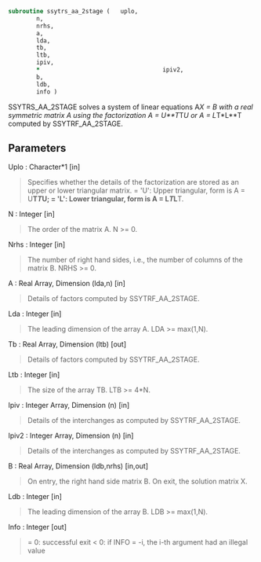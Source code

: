 ```fortran
subroutine ssytrs_aa_2stage	(	uplo,
		n,
		nrhs,
		a,
		lda,
		tb,
		ltb,
		ipiv,
		*                                   ipiv2,
		b,
		ldb,
		info )
```

 SSYTRS_AA_2STAGE solves a system of linear equations A*X = B with a real
 symmetric matrix A using the factorization A = U**T*T*U or
 A = L*T*L**T computed by SSYTRF_AA_2STAGE.

## Parameters
Uplo : Character*1 [in]
> Specifies whether the details of the factorization are stored
> as an upper or lower triangular matrix.
> = 'U':  Upper triangular, form is A = U**T*T*U;
> = 'L':  Lower triangular, form is A = L*T*L**T.

N : Integer [in]
> The order of the matrix A.  N >= 0.

Nrhs : Integer [in]
> The number of right hand sides, i.e., the number of columns
> of the matrix B.  NRHS >= 0.

A : Real Array, Dimension (lda,n) [in]
> Details of factors computed by SSYTRF_AA_2STAGE.

Lda : Integer [in]
> The leading dimension of the array A.  LDA >= max(1,N).

Tb : Real Array, Dimension (ltb) [out]
> Details of factors computed by SSYTRF_AA_2STAGE.

Ltb : Integer [in]
> The size of the array TB. LTB >= 4*N.

Ipiv : Integer Array, Dimension (n) [in]
> Details of the interchanges as computed by
> SSYTRF_AA_2STAGE.

Ipiv2 : Integer Array, Dimension (n) [in]
> Details of the interchanges as computed by
> SSYTRF_AA_2STAGE.

B : Real Array, Dimension (ldb,nrhs) [in,out]
> On entry, the right hand side matrix B.
> On exit, the solution matrix X.

Ldb : Integer [in]
> The leading dimension of the array B.  LDB >= max(1,N).

Info : Integer [out]
> = 0:  successful exit
> < 0:  if INFO = -i, the i-th argument had an illegal value

